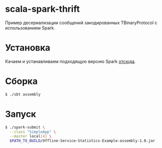 # scala-spark-thrift

Пример десериализации сообщений закодированных TBinaryProtocol с использованием Spark.

# Установка

Качаем и устанавливаем подходящую версию Spark [отсюда](http://spark.apache.org/downloads.html).

# Сборка

```bash
$ ./sbt assembly
```

# Запуск

```bash
$ ./spark-submit \
  --class "SimpleApp" \
  --master local[4] \
  $PATH_TO_BUILD/Offline-Service-Statistics-Example-assembly-1.0.jar
```
